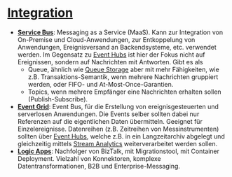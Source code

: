 # [Integration]

* **[Service Bus]**: Messaging as a Service (MaaS).
    Kann zur Integration von On-Premise und Cloud-Anwendungen, zur
    Entkoppelung von Anwendungen, Ereignisversand an Backendsysteme, etc.
    verwendet werden. Im Gegensatz zu [Event Hubs](/analysis.md)
    ist hier der Fokus nicht auf Ereignissen, sondern auf Nachrichten mit
    Antworten. Gibt es als
    * Queue, ähnlich wie [Queue Storage](./storage.md) aber mit mehr
      Fähigkeiten, wie z.B. Transaktions-Semantik, wenn mehrere Nachrichten
      gruppiert werden, oder FIFO- und At-Most-Once-Garantien.
    * Topics, wenn mehrere Empfänger eine Nachrichten erhalten sollen
      (Publish-Subscribe).
* **[Event Grid]**: Event Bus, für die Erstellung von
    ereignisgesteuerten und serverlosen Anwendungen. Die Events selber sollten
    dabei nur Referenzen auf die eigentlichen Daten übermitteln. Geeignet für
    Einzelereignisse. Datenreihen (z.B. Zeitreihen von Messinstrumenten) sollten
    über [Event Hubs](./analysis.md), welche z.B. in ein Langzeitarchiv abgelegt
    und gleichzeitig mittels [Stream Analytics](./analysis.md) weiterverarbeitet
    werden sollen.
* **[Logic Apps]**: Nachfolger von BizTalk, mit Migrationstool, mit Container
    Deployment. Vielzahl von Konnektoren, komplexe Datentransformationen, B2B
    und Enterprise-Messaging.

[Integration]: https://azure.microsoft.com/de-de/services/#integration
[Service Bus]: https://azure.microsoft.com/de-de/services/service-bus/
[Event Grid]: https://azure.microsoft.com/de-de/services/event-grid/
[Logic Apps]: https://azure.microsoft.com/de-de/services/logic-apps/
